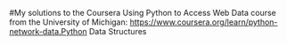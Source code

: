 #My solutions to the Coursera Using Python to Access Web Data course from the University of Michigan: https://www.coursera.org/learn/python-network-data.Python Data Structures
